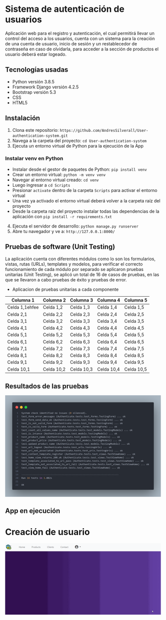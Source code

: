 # Sistema de autenticación de usuarios

Aplicación web para el registro y autenticación, el cual permitirá llevar un control del acceso a los usuarios, cuenta con un sistema para la creación de una cuenta de usuario, inicio de sesión y un restablecedor de contraseña en caso de olvidarla, para acceder a la sección de productos el usuario deberá estar logeado.


## Tecnologías usadas

- Python versión 3.8.5
- Framework Django versión 4.2.5
- Bootstrap versión 5.3
- CSS
- HTML5


## Instalación

1. Clona este repositorio: `https://github.com/AndresSilverall/User-authentication-system.git`
2. Navega a la carpeta del proyecto: `cd User-authentication-system`
3. Ejecuta un entorno virtual de Python para la ejecución de la App


### Instalar venv en Python

- Instalar desde el gestor de paquetes de Python: `pip install venv`
- Crear un entorno virtual: `python -m venv venv`
- Navegar al entorno virtual creado: `cd venv`
- Luego ingresar a `cd Scripts`
- Presionar `activate` dentro de la carpeta `Scripts` para activar el entorno virtual
- Una vez ya activado el entorno virtual deberá volver a la carpeta raíz del proyecto
- Desde la carpeta raíz del proyecto instalar todas las dependencias de la aplicación con `pip install -r requirements.txt`

4. Ejecuta el servidor de desarrollo: `python manage.py runserver`
5. Abre tu navegador y ve a: `http://127.0.0.1:8000/`


## Pruebas de software (Unit Testing)

La aplicación cuenta con diferentes módulos como lo son los formularios, vistas, rutas (URLs), templates y modelos, para verificar el correcto funcionamiento de cada módulo por separado se aplicaron pruebas unitarias (Unit Testing), se aplicó un total de 16 de casos de pruebas, en las que se llevaron a cabo pruebas de éxito y pruebas de error.

- Aplicacion de pruebas unitarias a cada componente 

| Columna 1 | Columna 2 | Columna 3 | Columna 4 | Columna 5 |
|-----------|-----------|-----------|-----------|-----------|
| Celda 1,1ehfee | Celda 1,2 | Celda 1,3 | Celda 1,4 | Celda 1,5 |
| Celda 2,1 | Celda 2,2 | Celda 2,3 | Celda 2,4 | Celda 2,5 |
| Celda 3,1 | Celda 3,2 | Celda 3,3 | Celda 3,4 | Celda 3,5 |
| Celda 4,1 | Celda 4,2 | Celda 4,3 | Celda 4,4 | Celda 4,5 |
| Celda 5,1 | Celda 5,2 | Celda 5,3 | Celda 5,4 | Celda 5,5 |
| Celda 6,1 | Celda 6,2 | Celda 6,3 | Celda 6,4 | Celda 6,5 |
| Celda 7,1 | Celda 7,2 | Celda 7,3 | Celda 7,4 | Celda 7,5 |
| Celda 8,1 | Celda 8,2 | Celda 8,3 | Celda 8,4 | Celda 8,5 |
| Celda 9,1 | Celda 9,2 | Celda 9,3 | Celda 9,4 | Celda 9,5 |
| Celda 10,1| Celda 10,2| Celda 10,3| Celda 10,4| Celda 10,5|



## Resultados de las pruebas

<img src="assets/tests_success.png" alt="tests_success.png" width="680">


## App en ejecución

# Creación de usuario

<img src="assets/create_user.gif" alt="create_user.png" width="700">

